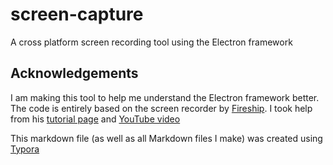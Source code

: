 # screen-capture

A cross platform screen recording tool using the Electron framework

## Acknowledgements

I am making this tool to help me understand the Electron framework better. The code is entirely based on the screen recorder by [Fireship](https://github.com/fireship-io/223-electron-screen-recorder). I took help from his [tutorial page](https://fireship.io/lessons/electron-screen-recorder-project-tutorial/) and [YouTube video](https://www.youtube.com/watch?v=3yqDxhR2XxE&t=152s)

This markdown file (as well as all Markdown files I make) was created using [Typora](https://typora.io/)

